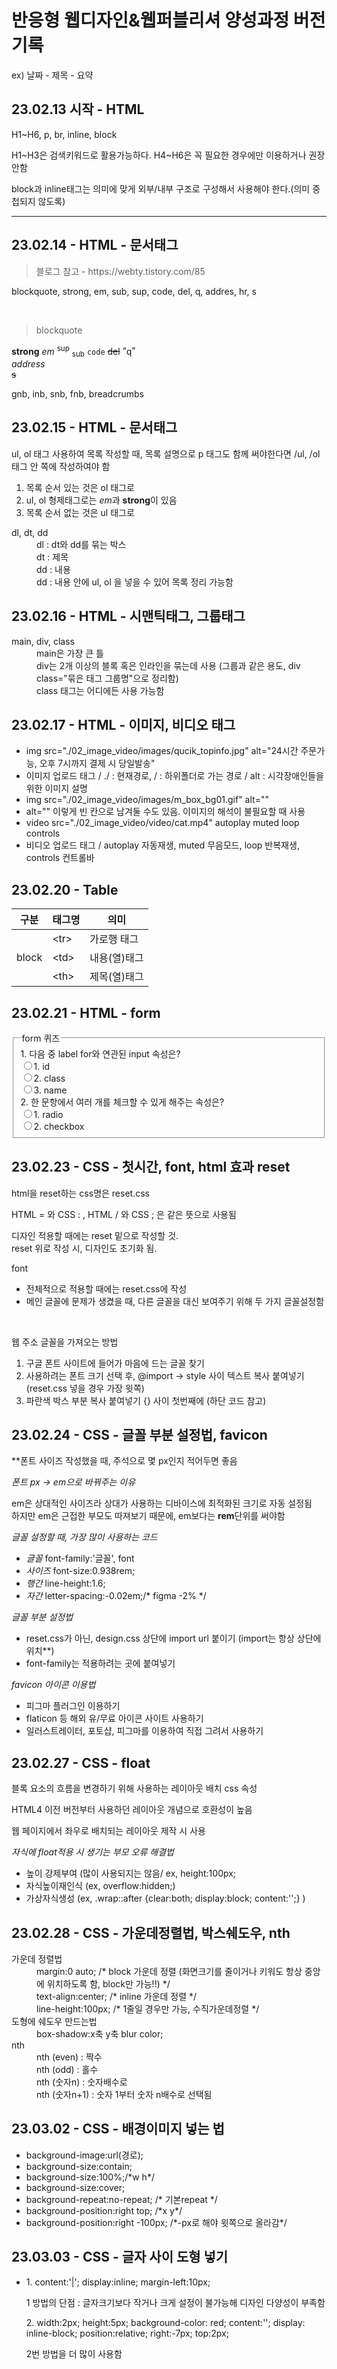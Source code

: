 <h1>반응형 웹디자인&웹퍼블리셔 양성과정 버전기록</h1>
<p>ex) 날짜 - 제목 - 요약</p>
<h2>23.02.13 시작 - HTML</h2>
<p>H1~H6, p, br, inline, block</p>
<p>H1~H3은 검색키워드로 활용가능하다. H4~H6은 꼭 필요한 경우에만 이용하거나 권장안함</p>
<p>block과 inline태그는 의미에 맞게 외부/내부 구조로 구성해서 사용해야 한다.(의미 중첩되지 않도록)</p>
<hr>
<h2>23.02.14 - HTML - 문서태그</h2>
<blockquote cite="https://webty.tistory.com/85">블로그 참고 - https://webty.tistory.com/85</blockquote>
<p>blockquote, strong, em, sub, sup, code, del, q, addres, hr, s</p>
<p><br><blockquote>blockquote</blockquote> <strong>strong</strong> <em>em</em> <sup>sup</sup> <sub>sub</sub> <code>code</code> <del>del</del> <q>q</q> <address>address</address> <s>s</s>
<p>gnb, inb, snb, fnb, breadcrumbs</p>
<h2>23.02.15 - HTML - 문서태그</h2>
<p>ul, ol 태그 사용하여 목록 작성할 때, 목록 설명으로 p 태그도 함께 써야한다면 /ul, /ol 태그 안 쪽에 작성하여야 함</p>
<ol>
  <li>목록 순서 있는 것은 ol 태그로</li>
  <li>ul, ol 형제태그로는 <em>em</em>과 <strong>strong</strong>이 있음</li>
  <li>목록 순서 없는 것은 ul 태그로</li>
</ol>
<dl>
  <dt>dl, dt, dd</dt>
  <dd>dl : dt와 dd를 묶는 박스</dd>
  <dd>dt : 제목</dd>
  <dd>dd : 내용</dd>
  <dd>dd : 내용 안에 ul, ol 을 넣을 수 있어 목록 정리 가능함</dd>
</dl>
<div class="study">
  <h2>23.02.16 - HTML - 시맨틱태그, 그룹태그</h2>
  <dl>
    <dt>main, div, class</dt>
    <dd>main은 가장 큰 틀</dd>
    <dd>div는 2개 이상의 블록 혹은 인라인을 묶는데 사용 (그룹과 같은 용도, div class="묶은 태그 그룹명"으로 정리함)</dd>
    <dd>class 태그는 어디에든 사용 가능함</dd>
  </dl>
</div>
<h2>23.02.17 - HTML - 이미지, 비디오 태그</h2>
<ul>
  <li>img src="./02_image_video/images/qucik_topinfo.jpg" alt="24시간 주문가능, 오후 7시까지 결제 시 당일발송"</li>
  <li>이미지 업로드 태그 / ./ : 현재경로, / : 하위폴더로 가는 경로 / alt : 시각장애인들을 위한 이미지 설명</li>
  <li>img src="./02_image_video/images/m_box_bg01.gif" alt=""</li>
  <li>alt="" 이렇게 빈 칸으로 남겨둘 수도 있음. 이미지의 해석이 불필요할 때 사용</li>
  <li>video src="./02_image_video/video/cat.mp4" autoplay muted loop controls</li>
  <li>비디오 업로드 태그 / autoplay 자동재생, muted 무음모드, loop 반복재생, controls 컨트롤바</li>
</ul>
<h2>23.02.20 - Table</h2>
<table>
  <thead>
    <tr>
      <th>구분</th>
      <th>태그명</th>
      <th>의미</th>
    </tr>
  </thead>
  <tbody>
    <tr>
      <td rowspan="3">block</td>
      <td>&lt;tr&gt;</td>
      <td>가로행 태그</td>
    </tr>
    <tr>
      <td>&lt;td&gt;</td>
      <td>내용(열)태그</td>
    </tr>
    <tr>
      <td>&lt;th&gt;</td>
      <td>제목(열)태그</td>
    </tr>
  </tbody>
</table>
<h2>23.02.21 - HTML - form</h2>
<form action="#" method="get">
<fieldset>
<legend>form 퀴즈</legend>
<span>1. 다음 중 label for와 연관된 input 속성은?</span><br>
<label><input type="radio" name="quiz" value="id">1. id</label><br>
<label><input type="radio" name="quiz" value="class">2. class</label><br>
<label><input type="radio" name="quiz" value="name">3. name</label><br>
<span>2. 한 문항에서 여러 개를 체크할 수 있게 해주는 속성은?</span><br>
<label><input type="radio" name="quiz2" value="radio">1. radio</label><br>
<label><input type="radio" name="quiz2" value="checkbox">2. checkbox</label>
</fieldset>
</form>
<h2>23.02.23 - CSS - 첫시간, font, html 효과 reset</h2>
<p>html을 reset하는 css명은 reset.css</p>
<p>HTML = 와 CSS : , HTML / 와 CSS ; 은 같은 뜻으로 사용됨</p>
<p>디자인 적용할 때에는 reset 밑으로 작성할 것.<br>
  reset 위로 작성 시, 디자인도 초기화 됨.</p>
<p>font</p>
<ul>
  <li>전체적으로 적용할 때에는 reset.css에 작성</li>
  <li>메인 글꼴에 문제가 생겼을 때, 다른 글꼴을 대신 보여주기 위해 두 가지 글꼴설정함</li>
</ul>
<p><br></p>
<p>웹 주소 글꼴을 가져오는 방법</p>
<ol>
  <li>구글 폰트 사이트에 들어가 마음에 드는 글꼴 찾기</li>
  <li>사용하려는 폰트 크기 선택 후, @import → style 사이 텍스트 복사 붙여넣기 (reset.css 넣을 경우 가장 윗쪽)</li>
  <li>파란색 박스 부분 복사 붙여넣기 {} 사이 첫번째에 (하단 코드 참고)</li>
</ol>
<h2>23.02.24 - CSS - 글꼴 부분 설정법, favicon</h2>
<p>**폰트 사이즈 작성했을 때, 주석으로 몇 px인지 적어두면 좋음</p>
<p><em>폰트 px -> em으로 바꿔주는 이유</em></p>
<p>em은 상대적인 사이즈라 상대가 사용하는 디바이스에 최적화된 크기로 자동 설정됨<br>
  하지만 em은 근접한 부모도 따져보기 때문에, em보다는 <strong>rem</strong>단위를 써야함</p>
<p><em>글꼴 설정할 때, 가장 많이 사용하는 코드</em></p>
<ul>
  <li><em>글꼴</em> font-family:'글꼴', font</li>
  <li><em>사이즈</em> font-size:0.938rem;</li>
  <li><em>행간</em> line-height:1.6;</li>
  <li><em>자간</em> letter-spacing:-0.02em;/* figma -2% */</li>
</ul>
<p><em>글꼴 부분 설정법</em></p>
<ul>
  <li>reset.css가 아닌, design.css 상단에 import url 붙이기 (import는 항상 상단에 위치**)</li>
  <li>font-family는 적용하려는 곳에 붙여넣기</li>
</ul>
<p><em>favicon 아이콘 이용법</em></p>
<ul>
  <li>피그마 플러그인 이용하기</li>
  <li>flaticon 등 해외 유/무료 아이콘 사이트 사용하기</li>
  <li>일러스트레이터, 포토샵, 피그마를 이용하여 직접 그려서 사용하기</li>
</ul>
  <h2>23.02.27 - CSS - float</h2>
  <p>블록 요소의 흐름을 변경하기 위해 사용하는 레이아웃 배치 css 속성</p>
  <p>HTML4 이전 버전부터 사용하던 레이아웃 개념으로 호환성이 높음</p>
  <p>웹 페이지에서 좌우로 배치되는 레이아웃 제작 시 사용</p>
  <p><em>자식에 float적용 시 생기는 부모 오류 해결법</em></p>
  <ul>
    <li>높이 강제부여 (많이 사용되지는 않음/ ex, height:100px;</li>
    <li>자식높이재인식 (ex, overflow:hidden;)</li>
    <li>가상자식생성 (ex, .wrap::after {clear:both; display:block; content:'';} )</li>
  </ul>
 <h2>23.02.28 - CSS - 가운데정렬법, 박스쉐도우, nth</h2>
  <dl>
    <dt>가운데 정렬법</dt>
    <dd>margin:0 auto; /* block 가운데 정렬 (화면크기를 줄이거나 키워도 항상 중앙에 위치하도록 함, block만 가능!!) */</dd>
    <dd>text-align:center; /* inline 가운데 정렬 */</dd>
    <dd>line-height:100px; /* 1줄일 경우만 가능, 수직가운데정렬 */</dd>
    <dt>도형에 쉐도우 만드는법</dt>
    <dd>box-shadow:x축 y축 blur color;</dd>
    <dt>nth</dt>
    <dd>nth (even) : 짝수</dd>
    <dd>nth (odd) : 홀수</dd>
    <dd>nth (숫자n) : 숫자배수로</dd>
    <dd>nth (숫자n+1) : 숫자 1부터 숫자 n배수로 선택됨</dd>
  </dl>
 <h2>23.03.02 - CSS - 배경이미지 넣는 법</h2>
 <ul>
  <li>background-image:url(경로);</li>
  <li>background-size:contain;</li>
  <li>background-size:100%;/*w h*/</li>
  <li>background-size:cover;</li>
  <li>background-repeat:no-repeat; /* 기본repeat */</li>
  <li>background-position:right top; /*x y*/</li>
  <li>background-position:right -100px; /*-px로 해야 윗쪽으로 올라감*/</li>
 </ul>
<h2>23.03.03 - CSS - 글자 사이 도형 넣기</h2>
<ul>
  <li>
    <p>1. content:'|'; display:inline; margin-left:10px;</p>
    <p>1 방법의 단점 : 글자크기보다 작거나 크게 설정이 불가능해 디자인 다양성이 부족함</p>
    <p>2. width:2px; height:5px; background-color: red;
          content:''; display: inline-block;
          position:relative;
          right:-7px; top:2px;</p>
    <p>2번 방법을 더 많이 사용함</p>
  </li>
</ul>
